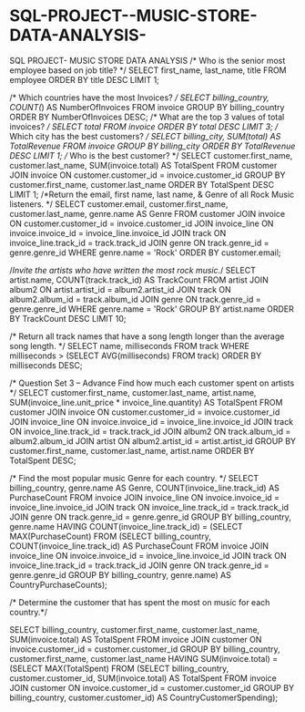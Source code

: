# SQL-PROJECT--MUSIC-STORE-DATA-ANALYSIS-
SQL PROJECT- MUSIC STORE DATA ANALYSIS 
/* Who is the senior most employee based on job title? */
SELECT first_name, last_name, title 
FROM employee 
ORDER BY title DESC 
LIMIT 1;

/* Which countries have the most Invoices? */
SELECT billing_country, COUNT(*) AS NumberOfInvoices 
FROM invoice 
GROUP BY billing_country 
ORDER BY NumberOfInvoices DESC;
/* What are the top 3 values of total invoices? */
SELECT total 
FROM invoice 
ORDER BY total DESC 
LIMIT 3;
/* Which city has the best customers? */
SELECT billing_city, SUM(total) AS TotalRevenue 
FROM invoice 
GROUP BY billing_city 
ORDER BY TotalRevenue DESC 
LIMIT 1;
/* Who is the best customer? */
SELECT customer.first_name, customer.last_name, SUM(invoice.total) AS TotalSpent 
FROM customer 
JOIN invoice ON customer.customer_id = invoice.customer_id 
GROUP BY customer.first_name, customer.last_name 
ORDER BY TotalSpent DESC 
LIMIT 1;
/*Return the email, first name, last name, & Genre of all Rock Music listeners. */
SELECT customer.email, customer.first_name, customer.last_name, genre.name AS Genre
FROM customer
JOIN invoice ON customer.customer_id = invoice.customer_id
JOIN invoice_line ON invoice.invoice_id = invoice_line.invoice_id
JOIN track ON invoice_line.track_id = track.track_id
JOIN genre ON track.genre_id = genre.genre_id
WHERE genre.name = 'Rock'
ORDER BY customer.email;

/*Invite the artists who have written the most rock music.*/
SELECT artist.name, COUNT(track.track_id) AS TrackCount
FROM artist
JOIN album2 ON artist.artist_id = album2.artist_id
JOIN track ON album2.album_id = track.album_id
JOIN genre ON track.genre_id = genre.genre_id
WHERE genre.name = 'Rock'
GROUP BY artist.name
ORDER BY TrackCount DESC
LIMIT 10;

/* Return all track names that have a song length longer than the average song length. */
SELECT name, milliseconds 
FROM track 
WHERE milliseconds > (SELECT AVG(milliseconds) FROM track) 
ORDER BY milliseconds DESC;

/* Question Set 3 – Advance
Find how much each customer spent on artists */
SELECT customer.first_name, customer.last_name, artist.name, SUM(invoice_line.unit_price * invoice_line.quantity) AS TotalSpent
FROM customer
JOIN invoice ON customer.customer_id = invoice.customer_id
JOIN invoice_line ON invoice.invoice_id = invoice_line.invoice_id
JOIN track ON invoice_line.track_id = track.track_id
JOIN album2 ON track.album_id = album2.album_id
JOIN artist ON album2.artist_id = artist.artist_id
GROUP BY customer.first_name, customer.last_name, artist.name
ORDER BY TotalSpent DESC;

/* Find the most popular music Genre for each country. */
SELECT billing_country, genre.name AS Genre, COUNT(invoice_line.track_id) AS PurchaseCount
FROM invoice
JOIN invoice_line ON invoice.invoice_id = invoice_line.invoice_id
JOIN track ON invoice_line.track_id = track.track_id
JOIN genre ON track.genre_id = genre.genre_id
GROUP BY billing_country, genre.name
HAVING COUNT(invoice_line.track_id) = (SELECT MAX(PurchaseCount) FROM 
    (SELECT billing_country, COUNT(invoice_line.track_id) AS PurchaseCount
    FROM invoice
    JOIN invoice_line ON invoice.invoice_id = invoice_line.invoice_id
    JOIN track ON invoice_line.track_id = track.track_id
    JOIN genre ON track.genre_id = genre.genre_id
    GROUP BY billing_country, genre.name) AS CountryPurchaseCounts); 
    
 /* Determine the customer that has spent the most on music for each country.*/
 
SELECT billing_country, customer.first_name, customer.last_name, SUM(invoice.total) AS TotalSpent
FROM invoice
JOIN customer ON invoice.customer_id = customer.customer_id
GROUP BY billing_country, customer.first_name, customer.last_name
HAVING SUM(invoice.total) = (SELECT MAX(TotalSpent) FROM 
    (SELECT billing_country, customer.customer_id, SUM(invoice.total) AS TotalSpent
    FROM invoice
    JOIN customer ON invoice.customer_id = customer.customer_id
    GROUP BY billing_country, customer.customer_id) AS CountryCustomerSpending);




